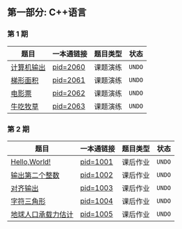 ## 第一部分: C++语言

### 第 1 期

| 题目                                                     | 一本通链接                                                      | 题目类型 | 状态   |
| -------------------------------------------------------- | --------------------------------------------------------------- | -------- | ------ |
| [计算机输出](../01-一本通/ch01/classroom/Q-01/README.md) | [pid=2060](http://ybt.ssoier.cn:8088/problem_show.php?pid=2060) | 课题演练 | `UNDO` |
| [梯形面积](../01-一本通/ch01/classroom/Q-02/README.md)   | [pid=2061](http://ybt.ssoier.cn:8088/problem_show.php?pid=2061) | 课题演练 | `UNDO` |
| [电影票](../01-一本通/ch01/classroom/Q-03/README.md)     | [pid=2062](http://ybt.ssoier.cn:8088/problem_show.php?pid=2062) | 课题演练 | `UNDO` |
| [牛吃牧草](../01-一本通/ch01/classroom/Q-04/README.md)   | [pid=2063](http://ybt.ssoier.cn:8088/problem_show.php?pid=2063) | 课题演练 | `UNDO` |

### 第 2 期

| 题目                                                            | 一本通链接                                                      | 题目类型 | 状态   |
| --------------------------------------------------------------- | --------------------------------------------------------------- | -------- | ------ |
| [Hello,World!](../01-一本通/ch01/homework/Q-01/README.md)       | [pid=1001](http://ybt.ssoier.cn:8088/problem_show.php?pid=1001) | 课后作业 | `UNDO` |
| [输出第二个整数](../01-一本通/ch01/homework/Q-02/README.md)     | [pid=1002](http://ybt.ssoier.cn:8088/problem_show.php?pid=1002) | 课后作业 | `UNDO` |
| [对齐输出](../01-一本通/ch01/homework/Q-03/README.md)           | [pid=1003](http://ybt.ssoier.cn:8088/problem_show.php?pid=1003) | 课后作业 | `UNDO` |
| [字符三角形](../01-一本通/ch01/homework/Q-04/README.md)         | [pid=1004](http://ybt.ssoier.cn:8088/problem_show.php?pid=1004) | 课后作业 | `UNDO` |
| [地球人口承载力估计](../01-一本通/ch01/homework/Q-05/README.md) | [pid=1005](http://ybt.ssoier.cn:8088/problem_show.php?pid=1005) | 课后作业 | `UNDO` |
